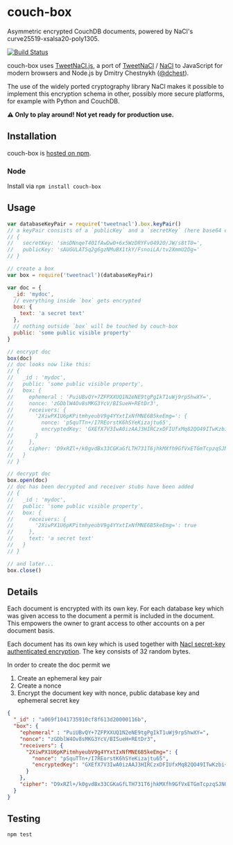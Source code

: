 # couch-box
Asymmetric encrypted CouchDB documents, powered by NaCl's curve25519-xsalsa20-poly1305.

[![Build Status](https://travis-ci.org/jo/couch-box.svg?branch=master)](https://travis-ci.org/jo/couch-box)

couch-box uses [TweetNaCl.js](https://github.com/dchest/tweetnacl-js), a port of
[TweetNaCl](http://tweetnacl.cr.yp.to/) / [NaCl](http://nacl.cr.yp.to/) to
JavaScript for modern browsers and Node.js by Dmitry Chestnykh
([@dchest](https://github.com/dchest)).

The use of the widely ported cryptography library NaCl makes it possible to
implement this encryption schema in other, possibly more secure platforms, for
example with Python and CouchDB.

**:warning: Only to play around! Not yet ready for production use.**

## Installation
couch-box is [hosted on npm](https://www.npmjs.com/package/couch-box).

### Node
Install via `npm install couch-box` 

## Usage
```js
var databaseKeyPair = require('tweetnacl').box.keyPair()
// a keyPair consists of a `publicKey` and a `secretKey` (here base64 encoded):
// {
//   secretKey: 'smsDNnqeT40IfAwDw0+6x5WzDRYFv0492O/JW/s8tT0=',
//   publicKey: 'sAUGULAT5q2g6gzNMuBX1tkY/FsnoiLA/tv2XmmU2Dg='
// }

// create a box
var box = require('tweetnacl')(databaseKeyPair)

var doc = {
  _id: 'mydoc',
  // everything inside `box` gets encrypted
  box: {
    text: 'a secret text'
  },
  // nothing outside `box` will be touched by couch-box
  public: 'some public visible property'
}

// encrypt doc
box(doc)
// doc looks now like this:
// {
//   _id : 'mydoc',
//   public: 'some public visible property',
//   box: {
//     ephemeral : 'PuiUBvQY+7ZFPXXUQ1N2eNE9tgPgIkT1uWj9rpShwXY=',
//     nonce: 'zGDblW4Ov8sMKG3YcV/BISueH+REtDr3',
//     receivers: {
//       '2XiwPX1U6pKPitmhyeubV9g4YYxtIxNfMNE6B5keEmg=': {
//         nonce: 'pSquTTn+/I7REorstK6hSYeKizajtu65',
//         encryptedKey: 'GXEfX7V3IwA0izAAJ3HIRCzxDFIUfxMq82QO49ITwKzbi+S+5TanJ/9ubmxOUyBh'
//       }
//     },
//     cipher: 'D9xRZl+/k0gvdBx33CGKaGfLTH731T6jhkMXfh9GfVxETGmTcpzqSJNQ42GPzsafycpdSd7ZTTWBO2vXu06dCha/X8P8C+F6Po+LeerJhKgG'
//   }
// }

// decrypt doc
box.open(doc)
// doc has been decrypted and receiver stubs have been added
// {
//   _id : 'mydoc',
//   public: 'some public visible property',
//   box: {
//     receivers: {
//       '2XiwPX1U6pKPitmhyeubV9g4YYxtIxNfMNE6B5keEmg=': true
//     },
//     text: 'a secret text'
//   }
// }

// and later...
box.close()
```

## Details
Each document is encrypted with its own key. For each database key which was
given access to the document a permit is included in the document. This empowers
the owner to grant access to other accounts on a per document basis.

Each document has its own key which is used together with [Nacl secret-key
authenticated encryption](http://nacl.cr.yp.to/secretbox.html). The key consists
of 32 random bytes.

In order to create the doc permit we
1. Create an ephemeral key pair
2. Create a nonce
3. Encrypt the document key with nonce, public database key and ephemeral secret key

```json
{
  "_id" : "a069f1041735910cf8f613d20000116b",
  "box": {
    "ephemeral" : "PuiUBvQY+7ZFPXXUQ1N2eNE9tgPgIkT1uWj9rpShwXY=",
    "nonce": "zGDblW4Ov8sMKG3YcV/BISueH+REtDr3",
    "receivers": {
      "2XiwPX1U6pKPitmhyeubV9g4YYxtIxNfMNE6B5keEmg=": {
        "nonce": "pSquTTn+/I7REorstK6hSYeKizajtu65",
        "encryptedKey": "GXEfX7V3IwA0izAAJ3HIRCzxDFIUfxMq82QO49ITwKzbi+S+5TanJ/9ubmxOUyBh"
      }
    },
    "cipher": "D9xRZl+/k0gvdBx33CGKaGfLTH731T6jhkMXfh9GfVxETGmTcpzqSJNQ42GPzsafycpdSd7ZTTWBO2vXu06dCha/X8P8C+F6Po+LeerJhKgG"
  }
}
```

## Testing
```sh
npm test
```
